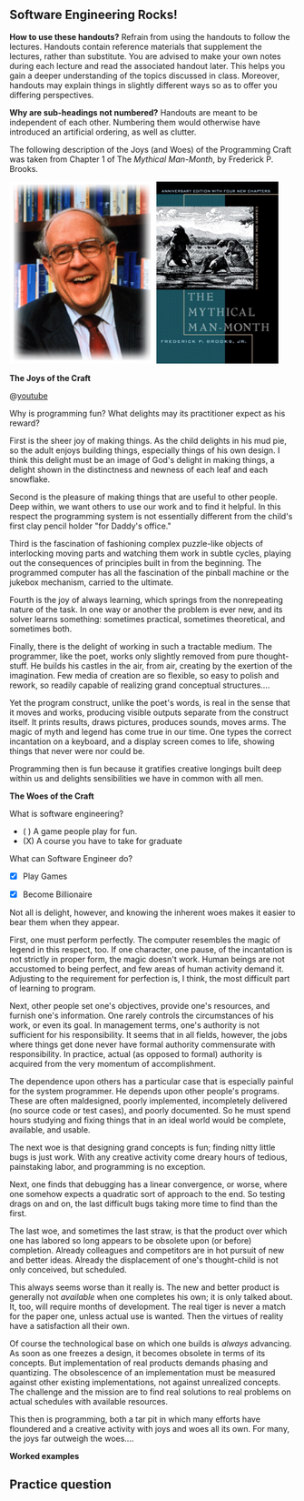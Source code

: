 <link rel="stylesheet" href="{{baseUrl}}css/main.css">
<link rel="stylesheet" href="{{baseUrl}}css/textbook.css">

<include src="../../common/header.md" />

<div class="website-content">

## Software Engineering Rocks!

<tip-box type="warning">

**How to use these handouts?** Refrain from using the handouts to follow the lectures. Handouts contain reference materials that supplement the lectures, rather than substitute. You are advised to make your own notes during each lecture and read the associated handout later. This helps you gain a deeper understanding of the topics discussed in class. Moreover, handouts may explain things in slightly different ways so as to offer you differing perspectives.

**Why are sub-headings not numbered?** Handouts are meant to be independent of each other. Numbering them would otherwise have introduced an artificial ordering, as well as clutter.

</tip-box>

The following description of the Joys (and Woes) of the Programming Craft was taken from Chapter 1 of The *Mythical Man-Month*, by Frederick P. Brooks. 

<span class="image-container">
<img src="./images/img1.png" height="320px" v-closeable alt="Show Author Pic">
<img src="./images/img2.jpeg" height="320px" v-closeable alt="Show Book Cover">
</span>

**The Joys of the Craft**

<div v-closeable class="center-block">

@[youtube](qNleOXs6fJc)

</div>

Why is programming fun? What delights may its practitioner expect as his reward? 

First is the sheer joy of making things. As the child delights in his mud pie, so the adult enjoys building things, especially things of his own design. I think this delight must be an image of God's delight in making things, a delight shown in the distinctness and newness of each leaf and each snowflake. 

Second is the pleasure of making things that are useful to other people. Deep within, we want others to use our work and to find it helpful. In this respect the programming system is not essentially different from the child's first clay pencil holder "for Daddy's office." 

Third is the fascination of fashioning complex puzzle-like objects of interlocking moving parts and watching them work in subtle cycles, playing out the consequences of principles built in from the beginning. The programmed computer has all the fascination of the pinball machine or the jukebox mechanism, carried to the ultimate. 

Fourth is the joy of always learning, which springs from the nonrepeating nature of the task. In one way or another the problem is ever new, and its solver learns something: sometimes practical, sometimes theoretical, and sometimes both. 

Finally, there is the delight of working in such a tractable medium. The programmer, like the poet, works only slightly removed from pure thought-stuff. He builds his castles in the air, from air, creating by the exertion of the imagination. Few media of creation are so flexible, so easy to polish and rework, so readily capable of realizing grand conceptual structures.... 

Yet the program construct, unlike the poet's words, is real in the sense that it moves and works, producing visible outputs separate from the construct itself. It prints results, draws pictures, produces sounds, moves arms. The magic of myth and legend has come true in our time. One types the correct incantation on a keyboard, and a display screen comes to life, showing things that never were nor could be. 

Programming then is fun because it gratifies creative longings built deep within us and delights sensibilities we have in common with all men. 

**The Woes of the Craft**

What is software engineering?
- ( ) A game people play for fun.
- (X) A course you have to take for graduate

What can Software Engineer do?
- [X] Play Games
- [X] Become Billionaire


Not all is delight, however, and knowing the inherent woes makes it easier to bear them when they appear. 

First, one must perform perfectly. The computer resembles the magic of legend in this respect, too. If one character, one pause, of the incantation is not strictly in proper form, the magic doesn't work. Human beings are not accustomed to being perfect, and few areas of human activity demand it. Adjusting to the requirement for perfection is, I think, the most difficult part of learning to program. 

Next, other people set one's objectives, provide one's resources, and furnish one's information. One rarely controls the circumstances of his work, or even its goal. In management terms, one's authority is not sufficient for his responsibility. It seems that in all fields, however, the jobs where things get done never have formal authority commensurate with responsibility. In practice, actual (as opposed to formal) authority is acquired from the very momentum of accomplishment. 

The dependence upon others has a particular case that is especially painful for the system programmer. He depends upon other people's programs. These are often maldesigned, poorly implemented, incompletely delivered (no source code or test cases), and poorly documented. So he must spend hours studying and fixing things that in an ideal world would be complete, available, and usable. 

The next woe is that designing grand concepts is fun; finding nitty little bugs is just work. With any creative activity come dreary hours of tedious, painstaking labor, and programming is no exception. 

Next, one finds that debugging has a linear convergence, or worse, where one somehow expects a quadratic sort of approach to the end. So testing drags on and on, the last difficult bugs taking more time to find than the first. 

The last woe, and sometimes the last straw, is that the product over which one has labored so long appears to be obsolete upon (or before) completion. Already colleagues and competitors are in hot pursuit of new and better ideas. Already the displacement of one's thought-child is not only conceived, but scheduled. 

This always seems worse than it really is. The new and better product is generally not *available* when one completes his own; it is only talked about. It, too, will require months of development. The real tiger is never a match for the paper one, unless actual use is wanted. Then the virtues of reality have a satisfaction all their own. 

Of course the technological base on which one builds is *always* advancing. As soon as one freezes a design, it becomes obsolete in terms of its concepts. But implementation of real products demands phasing and quantizing. The obsolescence of an implementation must be measured against other existing implementations, not against unrealized concepts. The challenge and the mission are to find real solutions to real problems on actual schedules with available resources. 

This then is programming, both a tar pit in which many efforts have floundered and a creative activity with joys and woes all its own. For many, the joys far outweigh the woes.... 

**Worked examples**

<morph title="Question 1">

<include src="questions/L1P1-E1.md" />

</morph>

## Practice question

<morph title="Dummy Question 1" src="./questions/L1P1-Q1.md"></morph>
<morph title="Dummy Question 2" src="./questions/L1P1-Q2.md"></morph>

</div>